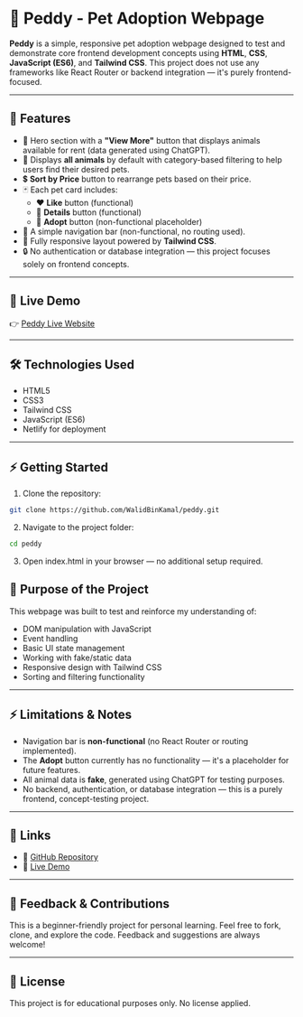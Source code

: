 # 🐾 Peddy - Pet Adoption Webpage

**Peddy** is a simple, responsive pet adoption webpage designed to test and demonstrate core frontend development concepts using **HTML**, **CSS**, **JavaScript (ES6)**, and **Tailwind CSS**. This project does not use any frameworks like React Router or backend integration — it's purely frontend-focused.

---

## 📝 Features

- 🌟 Hero section with a **"View More"** button that displays animals available for rent (data generated using ChatGPT).
- 🐶 Displays **all animals** by default with category-based filtering to help users find their desired pets.
- 💲 **Sort by Price** button to rearrange pets based on their price.
- 🃏 Each pet card includes:
  - ❤️ **Like** button (functional)
  - 📃 **Details** button (functional)
  - 🐾 **Adopt** button (non-functional placeholder)
- 🧭 A simple navigation bar (non-functional, no routing used).
- 🎨 Fully responsive layout powered by **Tailwind CSS**.
- 🔒 No authentication or database integration — this project focuses solely on frontend concepts.

---

## 🚀 Live Demo

👉 [Peddy Live Website](https://peddy12345.netlify.app/)


---

## 🛠️ Technologies Used

- HTML5
- CSS3
- Tailwind CSS
- JavaScript (ES6)
- Netlify for deployment

---

## ⚡ Getting Started

1. Clone the repository:

```bash
git clone https://github.com/WalidBinKamal/peddy.git
```
2. Navigate to the project folder:

```bash
cd peddy
```
 3. Open index.html in your browser — no additional setup required.

## 🎯 Purpose of the Project

This webpage was built to test and reinforce my understanding of:

- DOM manipulation with JavaScript
- Event handling
- Basic UI state management
- Working with fake/static data
- Responsive design with Tailwind CSS
- Sorting and filtering functionality

---

## ⚡ Limitations & Notes

- Navigation bar is **non-functional** (no React Router or routing implemented).
- The **Adopt** button currently has no functionality — it's a placeholder for future features.
- All animal data is **fake**, generated using ChatGPT for testing purposes.
- No backend, authentication, or database integration — this is a purely frontend, concept-testing project.

---

## 📎 Links

- 🔗 [GitHub Repository](https://github.com/WalidBinKamal/peddy.git)
- 🔗 [Live Demo](https://peddy12345.netlify.app/)

---

## 📢 Feedback & Contributions

This is a beginner-friendly project for personal learning. Feel free to fork, clone, and explore the code. Feedback and suggestions are always welcome!

---

## 📌 License

This project is for educational purposes only. No license applied.


